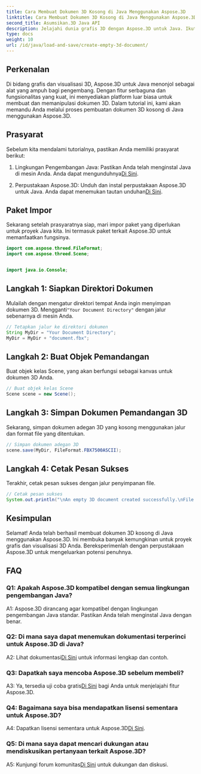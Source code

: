 ```yaml
---
title: Cara Membuat Dokumen 3D Kosong di Java Menggunakan Aspose.3D
linktitle: Cara Membuat Dokumen 3D Kosong di Java Menggunakan Aspose.3D
second_title: Asumsikan.3D Java API
description: Jelajahi dunia grafis 3D dengan Aspose.3D untuk Java. Ikuti panduan langkah demi langkah kami untuk membuat dokumen 3D kosong dengan mudah.
type: docs
weight: 10
url: /id/java/load-and-save/create-empty-3d-document/
---
```

## Perkenalan

Di bidang grafis dan visualisasi 3D, Aspose.3D untuk Java menonjol sebagai alat yang ampuh bagi pengembang. Dengan fitur serbaguna dan fungsionalitas yang kuat, ini menyediakan platform luar biasa untuk membuat dan memanipulasi dokumen 3D. Dalam tutorial ini, kami akan memandu Anda melalui proses pembuatan dokumen 3D kosong di Java menggunakan Aspose.3D.

## Prasyarat

Sebelum kita mendalami tutorialnya, pastikan Anda memiliki prasyarat berikut:

1.  Lingkungan Pengembangan Java: Pastikan Anda telah menginstal Java di mesin Anda. Anda dapat mengunduhnya[Di Sini](https://www.java.com/download/).

2.  Perpustakaan Aspose.3D: Unduh dan instal perpustakaan Aspose.3D untuk Java. Anda dapat menemukan tautan unduhan[Di Sini](https://releases.aspose.com/3d/java/).

## Paket Impor

Sekarang setelah prasyaratnya siap, mari impor paket yang diperlukan untuk proyek Java kita. Ini termasuk paket terkait Aspose.3D untuk memanfaatkan fungsinya.

```java
import com.aspose.threed.FileFormat;
import com.aspose.threed.Scene;


import java.io.Console;
```

## Langkah 1: Siapkan Direktori Dokumen

Mulailah dengan mengatur direktori tempat Anda ingin menyimpan dokumen 3D. Mengganti`"Your Document Directory"` dengan jalur sebenarnya di mesin Anda.

```java
// Tetapkan jalur ke direktori dokumen
String MyDir = "Your Document Directory";
MyDir = MyDir + "document.fbx";
```

## Langkah 2: Buat Objek Pemandangan

Buat objek kelas Scene, yang akan berfungsi sebagai kanvas untuk dokumen 3D Anda.

```java
// Buat objek kelas Scene
Scene scene = new Scene();
```

## Langkah 3: Simpan Dokumen Pemandangan 3D

Sekarang, simpan dokumen adegan 3D yang kosong menggunakan jalur dan format file yang ditentukan.

```java
// Simpan dokumen adegan 3D
scene.save(MyDir, FileFormat.FBX7500ASCII);
```

## Langkah 4: Cetak Pesan Sukses

Terakhir, cetak pesan sukses dengan jalur penyimpanan file.

```java
// Cetak pesan sukses
System.out.println("\nAn empty 3D document created successfully.\nFile saved at " + MyDir);
```

## Kesimpulan

Selamat! Anda telah berhasil membuat dokumen 3D kosong di Java menggunakan Aspose.3D. Ini membuka banyak kemungkinan untuk proyek grafis dan visualisasi 3D Anda. Bereksperimenlah dengan perpustakaan Aspose.3D untuk mengeluarkan potensi penuhnya.

## FAQ

### Q1: Apakah Aspose.3D kompatibel dengan semua lingkungan pengembangan Java?

A1: Aspose.3D dirancang agar kompatibel dengan lingkungan pengembangan Java standar. Pastikan Anda telah menginstal Java dengan benar.

### Q2: Di mana saya dapat menemukan dokumentasi terperinci untuk Aspose.3D di Java?

 A2: Lihat dokumentasi[Di Sini](https://reference.aspose.com/3d/java/) untuk informasi lengkap dan contoh.

### Q3: Dapatkah saya mencoba Aspose.3D sebelum membeli?

 A3: Ya, tersedia uji coba gratis[Di Sini](https://releases.aspose.com/) bagi Anda untuk menjelajahi fitur Aspose.3D.

### Q4: Bagaimana saya bisa mendapatkan lisensi sementara untuk Aspose.3D?

 A4: Dapatkan lisensi sementara untuk Aspose.3D[Di Sini](https://purchase.aspose.com/temporary-license/).

### Q5: Di mana saya dapat mencari dukungan atau mendiskusikan pertanyaan terkait Aspose.3D?

 A5: Kunjungi forum komunitas[Di Sini](https://forum.aspose.com/c/3d/18) untuk dukungan dan diskusi.